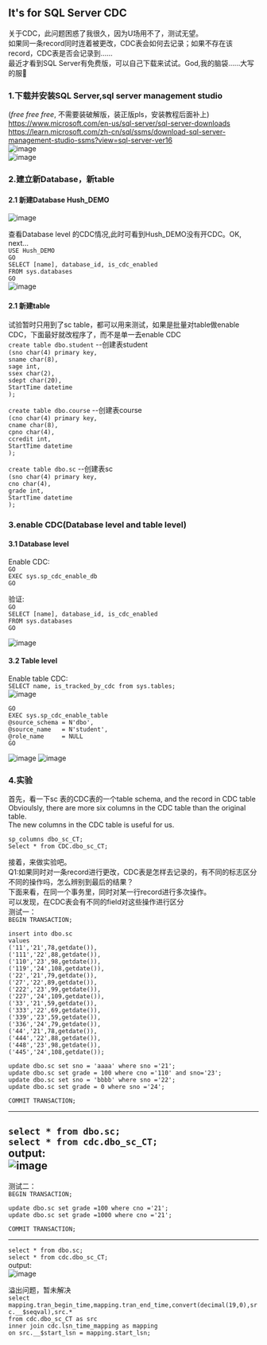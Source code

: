 ## It's for SQL Server CDC   
关于CDC，此问题困惑了我很久，因为U场用不了，测试无望。   
如果同一条record同时连着被更改，CDC表会如何去记录；如果不存在该record，CDC表是否会记录到……  
最近才看到SQL Server有免费版，可以自己下载来试试。God,我的脑袋……大写的服:pig:      
### 1.下载并安装SQL Server,sql server management studio  
(*free free free*, 不需要装破解版，装正版pls，安装教程后面补上)    
https://www.microsoft.com/en-us/sql-server/sql-server-downloads    
https://learn.microsoft.com/zh-cn/sql/ssms/download-sql-server-management-studio-ssms?view=sql-server-ver16  
![image](https://user-images.githubusercontent.com/32427537/197346596-9bdfe1a7-3d85-4a51-8737-63103bbd2bf5.png)  
![image](https://user-images.githubusercontent.com/32427537/197346710-5bf32a43-bd29-482b-819e-be70382251cd.png)

### 2.建立新Database，新table 
#### 2.1 新建Database Hush_DEMO  
![image](https://user-images.githubusercontent.com/32427537/197347605-f1275482-d208-45b5-b427-49a1c34e87a0.png)

查看Database level 的CDC情况,此时可看到Hush_DEMO没有开CDC。OK, next…  
`USE Hush_DEMO`   
`GO`   
`SELECT [name], database_id, is_cdc_enabled`    
`FROM sys.databases`         
`GO`    
![image](https://user-images.githubusercontent.com/32427537/197348157-a2738028-676e-4614-bd18-4e00e2190ebd.png)

#### 2.1 新建table 
试验暂时只用到了sc table，都可以用来测试，如果是批量对table做enable CDC，下面最好就改程序了，而不是单一去enable CDC  
`create table dbo.student`     --创建表student  
`(sno char(4) primary key,`   
`sname char(8),`   
`sage int,`   
`ssex char(2),`   
`sdept char(20),`   
`StartTime datetime`   
`);`   

`create table dbo.course`     --创建表course    
`(cno char(4) primary key,`   
`cname char(8),`   
`cpno char(4),`   
`ccredit int,`   
`StartTime datetime`   
`);`   

`create table dbo.sc`     --创建表sc    
`(sno char(4) primary key,`   
`cno char(4),`   
`grade int,`   
`StartTime datetime`   
`);`   



### 3.enable CDC(Database level and table level)
#### 3.1 Database level
Enable CDC:  
`GO`   
`EXEC sys.sp_cdc_enable_db`  
`GO`  

验证:    
`GO`  
`SELECT [name], database_id, is_cdc_enabled`      
`FROM sys.databases`            
`GO`       
 
![image](https://user-images.githubusercontent.com/32427537/197348245-44875e69-d08b-472e-8d43-fd304601bae3.png)  

#### 3.2 Table level
Enable table CDC:  
`SELECT name, is_tracked_by_cdc from sys.tables;`    
![image](https://user-images.githubusercontent.com/32427537/197378587-e992b24e-5e2d-49a9-9150-73633dd8e5fb.png)


`GO`   
`EXEC sys.sp_cdc_enable_table`   
`@source_schema = N'dbo',`   
`@source_name   = N'student',`   
`@role_name     = NULL`   
`GO`  

![image](https://user-images.githubusercontent.com/32427537/197378622-f17f25e0-8c73-46c4-a2bb-5755dec07b46.png)
![image](https://user-images.githubusercontent.com/32427537/197378657-b74b3428-f19a-42a0-a9a4-442bbcf7e3ec.png)


### 4.实验
首先，看一下sc 表的CDC表的一个table schema, and the record in CDC table  
Obvioulsly, there are more six columns in the CDC table than the original table.  
The new columns in the CDC table is useful for us.  

`sp_columns dbo_sc_CT;`  
`Select * from CDC.dbo_sc_CT;`  

接着，来做实验吧。  
Q1:如果同时对一条record进行更改，CDC表是怎样去记录的，有不同的标志区分不同的操作吗，怎么辨别到最后的结果？  
下面来看，在同一个事务里，同时对某一行record进行多次操作。  
可以发现，在CDC表会有不同的field对这些操作进行区分    
测试一：  
`BEGIN TRANSACTION;`  

`insert into dbo.sc `  
`values`    
`('11','21',78,getdate()),`  
`('111','22',88,getdate()),`    
`('110','23',98,getdate()),`    
`('119','24',108,getdate()),`    
`('22','21',79,getdate()),`  
`('27','22',89,getdate()),`  
`('222','23',99,getdate()),`  
`('227','24',109,getdate()),`  
`('33','21',59,getdate()),`  
`('333','22',69,getdate()),`  
`('339','23',59,getdate()),`  
`('336','24',79,getdate()),`  
`('44','21',78,getdate()),`  
`('444','22',88,getdate()),`  
`('448','23',98,getdate()),`  
`('445','24',108,getdate());`  

`update dbo.sc set sno = 'aaaa' where sno ='21';`  
`update dbo.sc set grade = 100 where cno ='110' and sno='23';`  
`update dbo.sc set sno = 'bbbb' where sno ='22';`  
`update dbo.sc set grade = 0 where sno ='24';`  

`COMMIT TRANSACTION;`  

------------------------
`select * from dbo.sc;`    
`select * from cdc.dbo_sc_CT;`   
output:  
 ![image](https://user-images.githubusercontent.com/32427537/197437532-7e4340a1-ca47-4f19-9945-59548c0944e1.png)    
------------------------  
测试二：  
`BEGIN TRANSACTION;`  
  
`update dbo.sc set grade =100 where cno ='21';`  
`update dbo.sc set grade =1000 where cno ='21';`  
 
`COMMIT TRANSACTION;`  

------------------------
`select * from dbo.sc;`  
`select * from cdc.dbo_sc_CT;`  
 output:  
![image](https://user-images.githubusercontent.com/32427537/197437570-1858f7f6-5846-48bc-a0d1-5f11825ee5db.png)
  
  溢出问题，暂未解决  
`select mapping.tran_begin_time,mapping.tran_end_time,convert(decimal(19,0),src.__$seqval),src.*`  
`from cdc.dbo_sc_CT as src`  
`inner join cdc.lsn_time_mapping as mapping`  
`on src.__$start_lsn = mapping.start_lsn;`  
